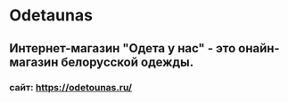 # Odetaunas
## Интернет-магазин "Одета у нас" - это онайн-магазин белорусской одежды.
### сайт: https://odetounas.ru/
